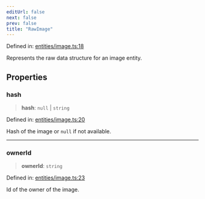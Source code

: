 ```yaml
---
editUrl: false
next: false
prev: false
title: "RawImage"
---
```


Defined in: [entities/image.ts:18](https://github.com/KodekoStudios/Kodkord/blob/dc3759533552e18eb6881d3858a982430eda469c/packages/classes/src/entities/image.ts#L18)

Represents the raw data structure for an image entity.

## Properties

### hash

> **hash**: `null` \| `string`

Defined in: [entities/image.ts:20](https://github.com/KodekoStudios/Kodkord/blob/dc3759533552e18eb6881d3858a982430eda469c/packages/classes/src/entities/image.ts#L20)

Hash of the image or `null` if not available.

***

### ownerId

> **ownerId**: `string`

Defined in: [entities/image.ts:23](https://github.com/KodekoStudios/Kodkord/blob/dc3759533552e18eb6881d3858a982430eda469c/packages/classes/src/entities/image.ts#L23)

Id of the owner of the image.
